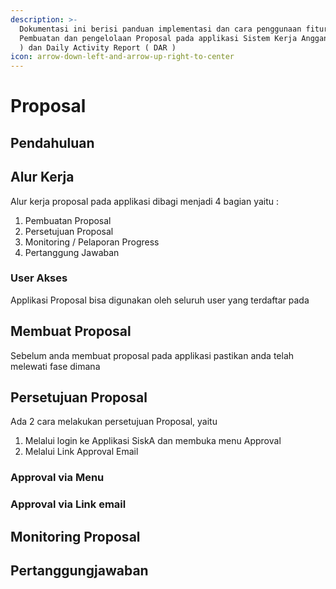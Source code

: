 ```yaml
---
description: >-
  Dokumentasi ini berisi panduan implementasi dan cara penggunaan fitur
  Pembuatan dan pengelolaan Proposal pada applikasi Sistem Kerja Anggana ( SISKA
  ) dan Daily Activity Report ( DAR )
icon: arrow-down-left-and-arrow-up-right-to-center
---
```


# Proposal

## Pendahuluan

## Alur Kerja



Alur kerja proposal pada applikasi dibagi menjadi 4 bagian yaitu :&#x20;

1. Pembuatan Proposal
2. Persetujuan Proposal
3. Monitoring / Pelaporan Progress
4. Pertanggung Jawaban



### User Akses

Applikasi Proposal bisa digunakan oleh seluruh user yang terdaftar pada



## Membuat Proposal

Sebelum anda membuat proposal pada applikasi pastikan anda telah melewati fase dimana



## Persetujuan Proposal

Ada 2 cara melakukan persetujuan Proposal, yaitu&#x20;

1. Melalui login ke Applikasi SiskA dan membuka menu Approval
2. Melalui Link Approval Email

### Approval via Menu



### Approval via Link email





## Monitoring Proposal



## Pertanggungjawaban





